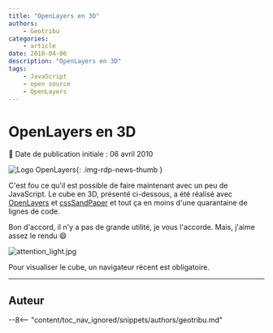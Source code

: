 ```yaml
---
title: "OpenLayers en 3D"
authors:
    - Geotribu
categories:
    - article
date: 2010-04-06
description: "OpenLayers en 3D"
tags:
    - JavaScript
    - open source
    - OpenLayers
---
```


# OpenLayers en 3D

:calendar: Date de publication initiale : 06 avril 2010

![Logo OpenLayers](https://cdn.geotribu.fr/img/logos-icones/logiciels_librairies/openlayers.png){: .img-rdp-news-thumb }

C'est fou ce qu'il est possible de faire maintenant avec un peu de JavaScript. Le cube en 3D, présenté ci-dessous, a été réalisé avec [OpenLayers](https://openlayers.org/) et [cssSandPaper](http://www.useragentman.com/blog/2010/03/09/cross-browser-css-transforms-even-in-ie/) et tout ça en moins d'une quarantaine de lignes de code.

Bon d'accord, il n'y a pas de grande utilité, je vous l'accorde. Mais, j'aime assez le rendu :smile:

![attention_light.jpg](https://cdn.geotribu.fr/img/attention_light.jpg)

Pour visualiser le cube, un navigateur récent est obligatoire.

----

## Auteur

--8<-- "content/toc_nav_ignored/snippets/authors/geotribu.md"
